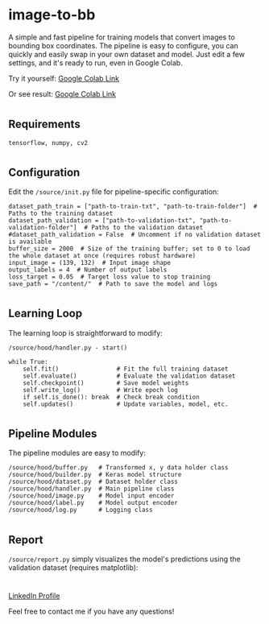 # image-to-bb

A simple and fast pipeline for training models that convert images to bounding box coordinates.
The pipeline is easy to configure, you can quickly and easily swap in your own dataset and model. Just edit a few settings, and it's ready to run, even in Google Colab.


Try it yourself: [Google Colab Link](https://colab.research.google.com/drive/197-yMBIJNYKqiZvkiz-WuZR2u5u5-XUr?usp=sharing)

Or see result: [Google Colab Link](https://colab.research.google.com/drive/1iu1jp-sATemJJ8AzH8OSMl9kZmOc6ROq?usp=sharing)

#

## Requirements

    tensorflow, numpy, cv2

#

## Configuration

Edit the `/source/init.py` file for pipeline-specific configuration:

    dataset_path_train = ["path-to-train-txt", "path-to-train-folder"]  # Paths to the training dataset
    dataset_path_validation = ["path-to-validation-txt", "path-to-validation-folder"]  # Paths to the validation dataset
    #dataset_path_validation = False  # Uncomment if no validation dataset is available
    buffer_size = 2000  # Size of the training buffer; set to 0 to load the whole dataset at once (requires robust hardware)
    input_image = (139, 132)  # Input image shape
    output_labels = 4  # Number of output labels
    loss_target = 0.05  # Target loss value to stop training
    save_path = "/content/"  # Path to save the model and logs

#

## Learning Loop

The learning loop is straightforward to modify:

`/source/hood/handler.py - start()`

    while True:
        self.fit()                # Fit the full training dataset
        self.evaluate()           # Evaluate the validation dataset
        self.checkpoint()         # Save model weights
        self.write_log()          # Write epoch log
        if self.is_done(): break  # Check break condition
        self.updates()            # Update variables, model, etc.

#

## Pipeline Modules

The pipeline modules are easy to modify:

    /source/hood/buffer.py   # Transformed x, y data holder class
    /source/hood/builder.py  # Keras model structure
    /source/hood/dataset.py  # Dataset holder class
    /source/hood/handler.py  # Main pipeline class
    /source/hood/image.py    # Model input encoder
    /source/hood/label.py    # Model output encoder
    /source/hood/log.py      # Logging class

#

## Report

`/source/report.py` simply visualizes the model's predictions using the validation dataset (requires matplotlib):

#

[LinkedIn Profile](https://www.linkedin.com/in/sergey-syschenko-027b01318/)

Feel free to contact me if you have any questions!
